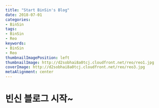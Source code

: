 ```yaml
---
title: "Start BinSin's Blog"
date: 2018-07-01
categories:
- BinSin
tags:
- BinSin
- Reo
keywords:
- BinSin
- Reo
thumbnailImagePosition: left
thumbnailImage: http://d2sobhai8a0tcj.cloudfront.net/reo/reo1.jpg
coverImage: http://d2sobhai8a0tcj.cloudfront.net/reo/reo3.jpg
metaAlignment: center
---
```


# 빈신 블로그 시작~
